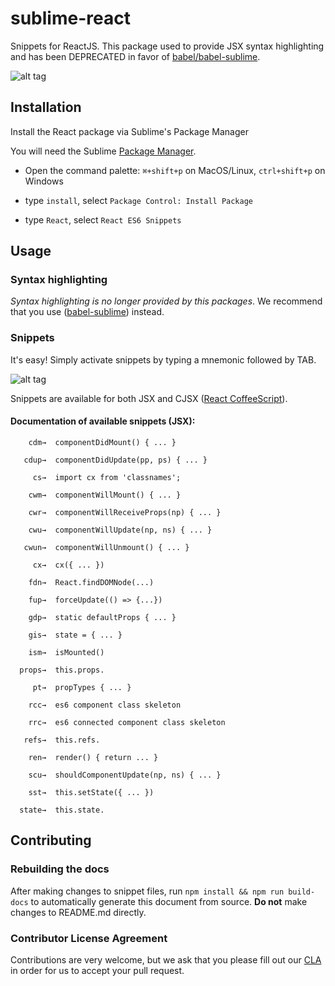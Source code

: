 # sublime-react

Snippets for ReactJS. This package used to provide JSX syntax highlighting and has been DEPRECATED in favor of [babel/babel-sublime](https://github.com/babel/babel-sublime).

![alt tag](https://raw.githubusercontent.com/mboperator/sublime-react/master/docs/img/sr-rcc-out.gif)

## Installation

Install the React package via Sublime's Package Manager

You will need the Sublime [Package Manager](https://sublime.wbond.net/installation).

- Open the command palette: `⌘+shift+p` on MacOS/Linux, `ctrl+shift+p` on Windows

- type `install`, select `Package Control: Install Package`

- type `React`, select `React ES6 Snippets`

## Usage

### Syntax highlighting

*Syntax highlighting is no longer provided by this packages*. We recommend that you use ([babel-sublime](https://github.com/babel/babel-sublime)) instead.

### Snippets

It's easy! Simply activate snippets by typing a mnemonic followed by TAB.

![alt tag](https://raw.github.com/jgebhardt/sublime-react/master/docs/img/sr-snippets-out.gif)

Snippets are available for both JSX and CJSX ([React CoffeeScript](https://github.com/jsdf/coffee-react-transform)).

#### Documentation of available snippets (JSX):

```
    cdm→  componentDidMount() { ... }

   cdup→  componentDidUpdate(pp, ps) { ... }

     cs→  import cx from 'classnames';

    cwm→  componentWillMount() { ... }

    cwr→  componentWillReceiveProps(np) { ... }

    cwu→  componentWillUpdate(np, ns) { ... }

   cwun→  componentWillUnmount() { ... }

     cx→  cx({ ... })

    fdn→  React.findDOMNode(...)

    fup→  forceUpdate(() => {...})

    gdp→  static defaultProps { ... } 

    gis→  state = { ... } 

    ism→  isMounted()

  props→  this.props.

     pt→  propTypes { ... }

    rcc→  es6 component class skeleton
    
    rrc→  es6 connected component class skeleton

   refs→  this.refs.

    ren→  render() { return ... }

    scu→  shouldComponentUpdate(np, ns) { ... }

    sst→  this.setState({ ... })

  state→  this.state.

```

## Contributing

### Rebuilding the docs

After making changes to snippet files, run `npm install && npm run build-docs` to automatically generate this document from source. **Do not** make changes to README.md directly.

### Contributor License Agreement

Contributions are very welcome, but we ask that you please fill out our [CLA](https://code.facebook.com/cla) in order for us to accept your pull request.


